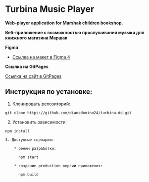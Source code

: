 # Turbina Music Player

**Web-player application for Marshak children bookshop.**

**Веб-приложение с возможностью прослушивания музыки для книжного магазина Маршак**

**Figma**

- [Ссылка на макет в Figma 4](https://www.figma.com/file/P8rK0IWyoZtBghcwWACXcC/TURBINA_1?node-id=844%3A2)

**Ссылка на GitPages**

[Ссылка на сайт в GitPages](https://dianadomino24.github.io/turbina-dd/)

## Инструкция по установке:

1. Клонировать репозиторий:

```
git clone https://github.com/dianadomino24/turbina-dd.git
```

2. Установить зависимости:

```
npm install
```

```
3. Доступные сценарии:

    * режим разработки:

      npm start

    * создание production версии приложения:

      npm build
```
